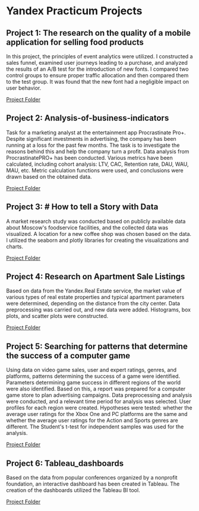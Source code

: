# Yandex Practicum Projects

## Project 1: The research on the quality of a mobile application for selling food products

In this project, the principles of event analytics were utilized. I constructed a sales funnel, examined user journeys leading to a purchase, and analyzed the results of an A/B test for the introduction of new fonts. I compared two control groups to ensure proper traffic allocation and then compared them to the test group. It was found that the new font had a negligible impact on user behavior.

[Project Folder](/A-B-test-for-mobile-app)

## Project 2: Analysis-of-business-indicators

Task for a marketing analyst at the entertainment app Procrastinate Pro+. Despite significant investments in advertising, the company has been running at a loss for the past few months. The task is to investigate the reasons behind this and help the company turn a profit. Data analysis from ProcrastinatePRO+ has been conducted. Various metrics have been calculated, including cohort analysis: LTV, CAC, Retention rate, DAU, WAU, MAU, etc. Metric calculation functions were used, and conclusions were drawn based on the obtained data.

[Project Folder](/Analysis-of-business-indicators)

## Project 3: # How to tell a Story with Data

A market research study was conducted based on publicly available data about Moscow's foodservice facilities, and the collected data was visualized. A location for a new coffee shop was chosen based on the data. I utilized the seaborn and plotly libraries for creating the visualizations and charts.

[Project Folder](/How-to-Tell-a-Story-with-Data)

## Project 4: Research on Apartment Sale Listings

Based on data from the Yandex.Real Estate service, the market value of various types of real estate properties and typical apartment parameters were determined, depending on the distance from the city center. Data preprocessing was carried out, and new data were added. Histograms, box plots, and scatter plots were constructed.

[Project Folder](/Real-estate-data-analysis)

## Project 5: Searching for patterns that determine the success of a computer game

Using data on video game sales, user and expert ratings, genres, and platforms, patterns determining the success of a game were identified. Parameters determining game success in different regions of the world were also identified. Based on this, a report was prepared for a computer game store to plan advertising campaigns. Data preprocessing and analysis were conducted, and a relevant time period for analysis was selected. User profiles for each region were created. Hypotheses were tested: whether the average user ratings for the Xbox One and PC platforms are the same and whether the average user ratings for the Action and Sports genres are different. The Student's t-test for independent samples was used for the analysis.

[Project Folder](/Search-for-promising-games)

## Project 6: Tableau_dashboards

Based on the data from popular conferences organized by a nonprofit foundation, an interactive dashboard has been created in Tableau. The creation of the dashboards utilized the Tableau BI tool.

[Project Folder](/Tableau_dashboards)